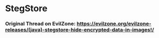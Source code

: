 # StegStore

### Original Thread on EvilZone: https://evilzone.org/evilzone-releases/(java)-stegstore-hide-encrypted-data-in-images!/
